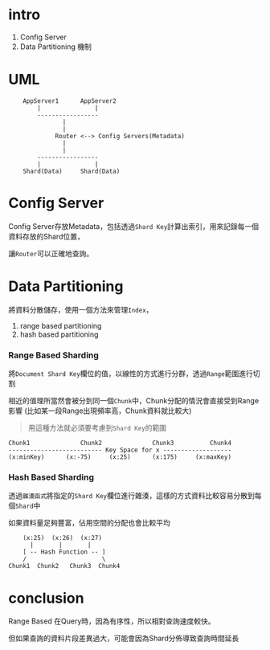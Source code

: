 # intro
1. Config Server
2. Data Partitioning 機制


# UML
```
	AppServer1		AppServer2
		|				|
		-----------------
			   |
			   |
			 Router <--> Config Servers(Metadata)
			   |
			   |
		-----------------
		|				|
	Shard(Data)		Shard(Data)
```

# Config Server
Config Server存放Metadata，包括透過`Shard Key`計算出索引，用來記錄每一個資料存放的Shard位置，

讓`Router`可以正確地查詢。


# Data Partitioning
將資料分散儲存，使用一個方法來管理`Index`，
1. range based partitioning
2. hash based partitioning

### Range Based Sharding
將`Document Shard Key`欄位的值，以線性的方式進行分群，透過`Range`範圍進行切割

相近的值理所當然會被分到同一個`Chunk`中，Chunk分配的情況會直接受到Range影響
(比如某一段Range出現頻率高，Chunk資料就比較大)

> 用這種方法就必須要考慮到`Shard Key`的範圍
```
Chunk1				Chunk2				Chunk3			Chunk4
-------------------------- Key Space for x -------------------
(x:minKey)		(x:-75)		(x:25)		(x:175)		(x:maxKey)
```

### Hash Based Sharding
透過`雜湊函式`將指定的`Shard Key`欄位進行雜湊，這樣的方式資料比較容易分散到每個`Shard`中

如果資料量足夠豐富，佔用空間的分配也會比較平均
```
	(x:25)	(x:26)	(x:27)
	  |		  |		  |
	[ -- Hash Function -- ]
	/					  \
Chunk1  Chunk2   Chunk3  Chunk4
```

# conclusion
Range Based 在Query時，因為有序性，所以相對查詢速度較快。

但如果查詢的資料片段差異過大，可能會因為Shard分佈導致查詢時間延長


